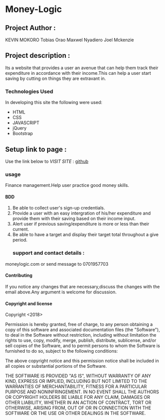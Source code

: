 # Money-Logic

## Project Author :

KEVIN MOKORO
Tobias Orao
Maxwel Nyadiero
Joel Mckenzie

## Project description :

Its a website that provides a user an avenue that can help them track their expenditure in accordance  with their income.This can help a user start saving by cutting on things they are extravant in.

### Technologies Used

In developing this site the following were used:

-   HTML
-   CSS
-   JAVASCRIPT
-   jQuery
-   Bootstrap

## Setup link to page :

Use the link below to _VISIT SITE_ : [github](https://kevinmokoro.github.io/Money-Logic/.)

### usage

Finance management.Help user practice good money skills.

#### BDD

1.  Be able to collect user's  sign-up credentials.
2.  Provide a user with an easy intergration of his/her expenditure and provide them with their saving based on their income input.
3.  Alert user if previous saving/expenditure is more or less than their current.
4.  Be able to have a target and display their target total throughout a give period.
    ### support and contact details :

moneylogic.com or send message to 0701957703

#### Contributing

If you notice any changes that are necessary,discuss the changes with the email above.Any argument is welcome for discussion.

#### Copyright and license

Copyright &lt;2018> <Money Logic>

Permission is hereby granted, free of charge, to any person obtaining a copy of this software and associated documentation files (the "Software"), to deal in the Software without restriction, including without limitation the rights to use, copy, modify, merge, publish, distribute, sublicense, and/or sell copies of the Software, and to permit persons to whom the Software is furnished to do so, subject to the following conditions:

The above copyright notice and this permission notice shall be included in all copies or substantial portions of the Software.

THE SOFTWARE IS PROVIDED "AS IS", WITHOUT WARRANTY OF ANY KIND, EXPRESS OR IMPLIED, INCLUDING BUT NOT LIMITED TO THE WARRANTIES OF MERCHANTABILITY, FITNESS FOR A PARTICULAR PURPOSE AND NONINFRINGEMENT. IN NO EVENT SHALL THE AUTHORS OR COPYRIGHT HOLDERS BE LIABLE FOR ANY CLAIM, DAMAGES OR OTHER LIABILITY, WHETHER IN AN ACTION OF CONTRACT, TORT OR OTHERWISE, ARISING FROM, OUT OF OR IN CONNECTION WITH THE SOFTWARE OR THE USE OR OTHER DEALINGS IN THE SOFTWARE.

